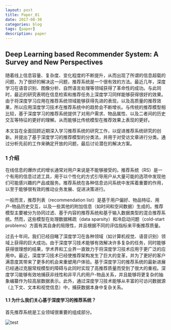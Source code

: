```yaml
---
layout: post
title: Paper_01
date: 2017-08-30
categories: blog
tags: [paper]
description: paper
---
```


## Deep Learning based Recommender System: A Survey and New Perspectives

随着线上信息容量、复杂度、变化程度的不断提升，从而出现了所谓的信息超载的问题，为了很好的解决这一问题，推荐系统是一个很有效的方法。最近几年，深度学习在语音识别、图像分析、自然语言处理等领域获得了革命性的成功。与此同时，最近的研究表明在信息检索和推荐任务上深度学习同样能够获得很好的效果。由于将深度学习应用在推荐系统领域能够获得先进的表现，以及高质量的推荐效果，所以应用深度学习技术在推荐系统中的趋势会不断增长。与传统的推荐模型相比较，基于深度学习的推荐系统提供了对用户需求、物品属性、以及二者间的历史交互等特征的更好的理解。从而能够比传统模型在推荐效果上表现的更好。

本文旨在全面回顾近期深入学习推荐系统的研究工作，以促进推荐系统研究的创新。并提出了基于深度学习的推荐模型的分类法，并用于对受访文章进行分类。通过分析先前的工作来确定开放的问题，最后讨论潜在的解决方案。

### 1 介绍

在线信息的爆炸式的增长通常对用户来说是不能够接受的。推荐系统（RS）是一个有用的信息过滤工具，用于以个性化的方式引导用户从大量可能的选项中发现他们可能感兴趣的产品或服务。推荐系统在各种信息访问系统中发挥着重要的作用，以至于能够很有效的推动业务发展、促进决策进行。

一般而言，推荐列表（recommendation list）是基于用户偏好、物品特征、用户-物品历史交互，以及一些其他的附加信息（如时间和空间数据）生成的。推荐模型主要被分为协同过滤、基于内容的推荐系统和基于输入数据类型的混合推荐系统。然而，这些模型在处理数据稀疏（data sparsity）和冷启动问题（cold-start problems）方面有其自身的局限性，并且根据不同的评估指标来平衡推荐质量。

过去十年间，我们已经目睹了深度学习在各种领域（如计算机视觉、语音识别）领域上获得的巨大成功。由于深度学习技术能够有效解决许多复杂的任务，同时能够获得很理想的结果，学术界和工业界一直致力于将深度学习技术应用于更广泛的应用中。最近，深度学习技术已经使推荐架构发生了巨大的变革，并为了更好的客户满意度其带来了更多的机会来重塑用户体验。基于深度学习的推荐系统的最新进展已经通过克服常规模型的障碍与此同时实现了高推荐质量而受到了很大的重视。深度学习能够有效地捕获非线性和非平凡的用户-物品关系，并且能够将更复杂的抽象编纂作为较高层数据表示。此外，通过深度学习技术能够从丰富的可访问数据源（上下文、文本和视觉信息）中，捕获数据本身中复杂关系。

#### 1.1 为什么我们关心基于深度学习的推荐系统？

首先推荐系统是工业领域很重要的组成部分。

![test](http://oslivcbny.bkt.clouddn.com/test.png)
